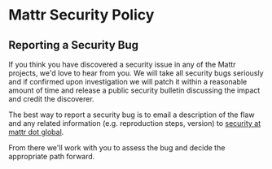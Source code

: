 # Mattr Security Policy

## Reporting a Security Bug

If you think you have discovered a security issue in any of the Mattr projects, we'd love to hear from you. We will take
all security bugs seriously and if confirmed upon investigation we will patch it within a reasonable amount of time and
release a public security bulletin discussing the impact and credit the discoverer.

The best way to report a security bug is to email a description of the flaw and any related information (e.g.
reproduction steps, version) to [security at mattr dot global](mailto:security@mattr.global).

From there we'll work with you to assess the bug and decide the appropriate path forward.
